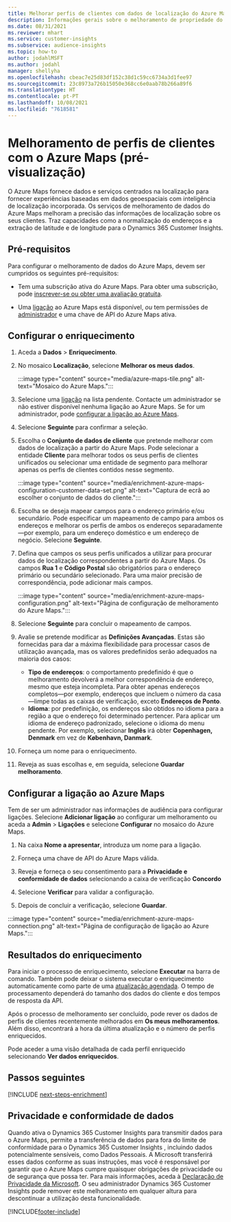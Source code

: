 ```yaml
---
title: Melhorar perfis de clientes com dados de localização do Azure Maps
description: Informações gerais sobre o melhoramento de propriedade do Azure Maps.
ms.date: 08/31/2021
ms.reviewer: mhart
ms.service: customer-insights
ms.subservice: audience-insights
ms.topic: how-to
author: jodahlMSFT
ms.author: jodahl
manager: shellyha
ms.openlocfilehash: cbeac7e25d83df152c38d1c59cc6734a3d1fee97
ms.sourcegitcommit: 23c8973a726b15050e368cc6e0aab78b266a89f6
ms.translationtype: HT
ms.contentlocale: pt-PT
ms.lasthandoff: 10/08/2021
ms.locfileid: "7618581"
---
```

# <a name="enrichment-of-customer-profiles-with-azure-maps-preview"></a>Melhoramento de perfis de clientes com o Azure Maps (pré-visualização)

O Azure Maps fornece dados e serviços centrados na localização para fornecer experiências baseadas em dados geoespaciais com inteligência de localização incorporada. Os serviços de melhoramento de dados do Azure Maps melhoram a precisão das informações de localização sobre os seus clientes. Traz capacidades como a normalização do endereços e a extração de latitude e de longitude para o Dynamics 365 Customer Insights.

## <a name="prerequisites"></a>Pré-requisitos

Para configurar o melhoramento de dados do Azure Maps, devem ser cumpridos os seguintes pré-requisitos:

- Tem uma subscrição ativa do Azure Maps. Para obter uma subscrição, pode [inscrever-se ou obter uma avaliação gratuita](https://azure.microsoft.com/services/azure-maps/).

- Uma [ligação](connections.md) ao Azure Maps está disponível, *ou* tem permissões de [administrador](permissions.md#administrator) e uma chave de API do Azure Maps ativa.

## <a name="configure-the-enrichment"></a>Configurar o enriquecimento

1. Aceda a **Dados** > **Enriquecimento**. 

1. No mosaico **Localização**, selecione **Melhorar os meus dados**.

   :::image type="content" source="media/azure-maps-tile.png" alt-text="Mosaico do Azure Maps.":::

1. Selecione uma [ligação](connections.md) na lista pendente. Contacte um administrador se não estiver disponível nenhuma ligação ao Azure Maps. Se for um administrador, pode [configurar a ligação ao Azure Maps](#configure-the-connection-for-azure-maps). 

1. Selecione **Seguinte** para confirmar a seleção.

1. Escolha o **Conjunto de dados de cliente** que pretende melhorar com dados de localização a partir do Azure Maps. Pode selecionar a entidade **Cliente** para melhorar todos os seus perfis de clientes unificados ou selecionar uma entidade de segmento para melhorar apenas os perfis de clientes contidos nesse segmento.

    :::image type="content" source="media/enrichment-azure-maps-configuration-customer-data-set.png" alt-text="Captura de ecrã ao escolher o conjunto de dados do cliente.":::

1. Escolha se deseja mapear campos para o endereço primário e/ou secundário. Pode especificar um mapeamento de campo para ambos os endereços e melhorar os perfis de ambos os endereços separadamente&mdash;por exemplo, para um endereço doméstico e um endereço de negócio. Selecione **Seguinte**.

1. Defina que campos os seus perfis unificados a utilizar para procurar dados de localização correspondentes a partir do Azure Maps. Os campos **Rua 1** e **Código Postal** são obrigatórios para o endereço primário ou secundário selecionado. Para uma maior precisão de correspondência, pode adicionar mais campos.

   :::image type="content" source="media/enrichment-azure-maps-configuration.png" alt-text="Página de configuração de melhoramento do Azure Maps.":::

1. Selecione **Seguinte** para concluir o mapeamento de campos.

1. Avalie se pretende modificar as **Definições Avançadas**. Estas são fornecidas para dar a máxima flexibilidade para processar casos de utilização avançada, mas os valores predefinidos serão adequados na maioria dos casos:
   - **Tipo de endereços**: o comportamento predefinido é que o melhoramento devolverá a melhor correspondência de endereço, mesmo que esteja incompleta. Para obter apenas endereços completos&mdash;por exemplo, endereços que incluem o número da casa&mdash;limpe todas as caixas de verificação, exceto **Endereços de Ponto**. 
   - **Idioma**: por predefinição, os endereços são obtidos no idioma para a região a que o endereço foi determinado pertencer. Para aplicar um idioma de endereço padronizado, selecione o idioma do menu pendente. Por exemplo, selecionar **Inglês** irá obter **Copenhagen, Denmark** em vez de **København, Danmark**.

1. Forneça um nome para o enriquecimento.

1. Reveja as suas escolhas e, em seguida, selecione **Guardar melhoramento**.

## <a name="configure-the-connection-for-azure-maps"></a>Configurar a ligação ao Azure Maps

Tem de ser um administrador nas informações de audiência para configurar ligações. Selecione **Adicionar ligação** ao configurar um melhoramento ou aceda a **Admin** > **Ligações** e selecione **Configurar** no mosaico do Azure Maps.

1. Na caixa **Nome a apresentar**, introduza um nome para a ligação.

1. Forneça uma chave de API do Azure Maps válida.

1. Reveja e forneça o seu consentimento para a **Privacidade e conformidade de dados** selecionando a caixa de verificação **Concordo**

1. Selecione **Verificar** para validar a configuração.

1. Depois de concluir a verificação, selecione **Guardar**.

:::image type="content" source="media/enrichment-azure-maps-connection.png" alt-text="Página de configuração de ligação ao Azure Maps.":::

## <a name="enrichment-results"></a>Resultados do enriquecimento

Para iniciar o processo de enriquecimento, selecione **Executar** na barra de comando. Também pode deixar o sistema executar o enriquecimento automaticamente como parte de uma [atualização agendada](system.md#schedule-tab). O tempo de processamento dependerá do tamanho dos dados do cliente e dos tempos de resposta da API.

Após o processo de melhoramento ser concluído, pode rever os dados de perfis de clientes recentemente melhorados em **Os meus melhoramentos**. Além disso, encontrará a hora da última atualização e o número de perfis enriquecidos.

Pode aceder a uma visão detalhada de cada perfil enriquecido selecionando **Ver dados enriquecidos**.

## <a name="next-steps"></a>Passos seguintes

[!INCLUDE [next-steps-enrichment](../includes/next-steps-enrichment.md)]

## <a name="data-privacy-and-compliance"></a>Privacidade e conformidade de dados

Quando ativa o Dynamics 365 Customer Insights para transmitir dados para o Azure Maps, permite a transferência de dados para fora do limite de conformidade para o Dynamics 365 Customer Insights , incluindo dados potencialmente sensíveis, como Dados Pessoais. A Microsoft transferirá esses dados conforme as suas instruções, mas você é responsável por garantir que o Azure Maps cumpre quaisquer obrigações de privacidade ou de segurança que possa ter. Para mais informações, aceda à [Declaração de Privacidade da Microsoft](https://go.microsoft.com/fwlink/?linkid=396732).
O seu administrador Dynamics 365 Customer Insights pode remover este melhoramento em qualquer altura para descontinuar a utilização desta funcionalidade.

[!INCLUDE[footer-include](../includes/footer-banner.md)]
